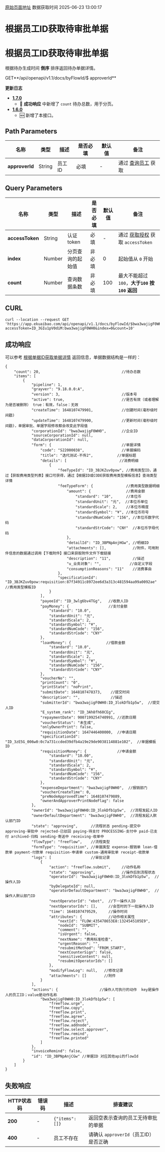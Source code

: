 [原始页面地址](https://docs.ekuaibao.com/docs/open-api/flows/get-approve-new)
数据获取时间 2025-06-23 13:00:17

# 根据员工ID获取待审批单据

# 根据员工ID获取待审批单据  
  
根据待办生成时间 **倒序** 排序返回待办单据详情。

GET**/api/openapi/v1.1/docs/byFlowId/$ approverId**

**更新日志**

  * [**1.7.0**](/updateLog/update-log#170)
    * 🐞 **成功响应** 中新增了 `count` 待办总数，用于分页。
  * [**1.6.0**](/updateLog/update-log#160)
    * 🆕 新增了本接口。



## Path Parameters​

名称| 类型| 描述| 是否必填| 默认值| 备注  
---|---|---|---|---|---  
**approverId**|  String| 员工ID| 必填| -| 通过 [查询员工](/docs/open-api/corporation/get-staff-ids) 获取  
  
## Query Parameters​

名称| 类型| 描述| 是否必填| 默认值| 备注  
---|---|---|---|---|---  
**accessToken**|  String| 认证token| 必填| -| 通过 [获取授权](/docs/open-api/getting-started/auth) 获取 `accessToken`  
**index**|  Number| 分页查询的起始值| 非必填| 0| 起始值从 `0` 开始  
**count**|  Number| 查询数据条数| 非必填| 100| 最大不能超过 `100`，**大于`100` 按 `100` 返回**  
  
## CURL​
    
    
    curl --location --request GET 'https://app.ekuaibao.com/api/openapi/v1.1/docs/byFlowId/$bwa3wajigF0WH0:ID_3lokDfb1p5w?accessToken=ID_3GIu1pV0diM:bwa3wajigF0WH0&index=0&count=10'  
    

## 成功响应​

可以参考 [根据单据ID获取单据详情](/docs/open-api/flows/get-forms-details) 返回信息，单据数据结构是一样的：
    
    
    {  
        "count": 20,                                     //待办总数  
        "items": [  
            {  
                "pipeline": 1,  
                "grayver": "9.18.0.0:A",  
                "version": 3,                            //版本号  
                "active": true,                          //是否有效（或者理解为是否被删除） true：有效，false：无效  
                "createTime": 1648107479901,             //创建时间(毫秒级时间戳)   
                "updateTime": 1648107479900,             //更新时间(毫秒级时间戳)，单据审批、单据字段修改都会改变此字段值  
                "corporationId": "bwa3wajigF0WH0",       //企业ID  
                "sourceCorporationId": null,   
                "dataCorporationId": null,  
                "form": {                                //单据详情  
                    "code": "S22000038",                 //单据编码   
                    "title": "迭代测试-不传2",           //单据标题  
                    "details": [                        //消费明细  
                        {  
                            "feeTypeId": "ID_3BJKZuv0pow", //费用类型ID，通过【获取费用类型列表】接口可获得，通过【根据ID或CODE获取费用类型模板信息】查询类型详情  
                            "feeTypeForm": {               //费用类型数据明细  
                                "amount": {                //费用金额  
                                    "standard": "10",      //本位币  
                                    "standardUnit": "元",  //本位币单位  
                                    "standardScale": 2,    //本位币精度  
                                    "standardSymbol": "¥", //本位币符号  
                                    "standardNumCode": "156", //本位币数字代码  
                                    "standardStrCode": "CNY"  //本位币字母代码  
                                },  
                                "detailId": "ID_3BPNpAnjHGw", //明细ID  
                                "attachments": [],            //附件，可用附件信息的数据通过调用【下载附件】接口来获取附件文件下载链接  
                                "description": "11",          //描述  
                                "u_业务对象": "",             //自定义字段  
                                "consumptionReasons": "11"    //消费事由  
                            },  
                            "specificationId": "ID_3BJKZuv0pow:requisition:87f34911c8972ee6d3a313c481594aa99a0092ae"  //费用类型模板ID  
                        }  
                    ],  
                    "payeeId": "ID_3wlg6bv4TGg",   //收款人ID  
                    "payMoney": {                  //支付金额   
                        "standard": "10.0",  
                        "standardUnit": "元",  
                        "standardScale": 2,  
                        "standardSymbol": "¥",  
                        "standardNumCode": "156",  
                        "standardStrCode": "CNY"  
                    },  
                    "loanMoney": {                //借款金额  
                        "standard": "10.0",  
                        "standardUnit": "元",  
                        "standardScale": 2,  
                        "standardSymbol": "¥",  
                        "standardNumCode": "156",  
                        "standardStrCode": "CNY"  
                    },  
                    "voucherNo": "",  
                    "printCount": "0",  
                    "printState": "noPrint",  
                    "submitDate": 1648107478373,    //提交时间  
                    "description": "",              //描述  
                    "submitterId": "bwa3wajigF0WH0:ID_3lokDfb1p5w",  //提交人ID  
                    "E_system_rank": "ID_3Ah8fh60CEg",  
                    "repaymentDate": 9007199254740991, //还款日期  
                    "voucherStatus": "未生成",  
                    "onlyOwnerPrint": false,  
                    "requisitionDate": 1647446400000,  //申请日期  
                    "specificationId": "ID_3zE5G_006w0:0c7a731ccded39dfb4a19e29de9038114881e102",  //单据模板ID  
                    "requisitionMoney": {              //申请金额  
                        "standard": "10.00",  
                        "standardUnit": "元",  
                        "standardScale": 2,  
                        "standardSymbol": "¥",  
                        "standardNumCode": "156",  
                        "standardStrCode": "CNY"  
                    },  
                    "expenseDepartment": "bwa3wajigF0WH0",  //报销部门  
                    "voucherCreateTime": 0,  
                    "preNodeApprovedTime": 1648107479889,  
                    "ownerAndApproverPrintNodeFlag": false  
                },  
                "ownerId": "bwa3wajigF0WH0:ID_3lokDfb1p5w",  //流程发起人ID  
                "ownerDefaultDepartment": "bwa3wajigF0WH0",  //流程发起人默认部门ID  
                "state": "approving",      //流程状态 pending-提交中 approving-审批中 rejected-已驳回 paying-待支付 PROCESSING-支付中 paid-已支付 archived-归档 sending-寄送中 receiving-收单中                        
                "flowType": "freeflow",    //流程类型  
                "formType": "requisition", //单据类型 expense-报销单 loan-借款单 payment-付款单 requisition-申请单 custom-通用审批单 receipt-收款单  
                "logs": [                  //审批记录  
                    {   
                        "action": "freeflow.submit",     //动作名称  
                        "state": "approving",            //操作后到流程状态  
                        "operatorId": "bwa3wajigF0WH0:ID_3lokDfb1p5w",  //操作人ID  
                        "byDelegateId": null,  
                        "operatorDefaultDepartment": "bwa3wajigF0WH0",  //操作人默认部门ID  
                        "nextOperatorId": "ebot",  //下一操作人ID  
                        "nextOperatorIds": [],     //会签时的下一批操作人ID  
                        "time": 1648107479529,     //操作时间  
                        "attributes": {            //动作相关属性  
                            "nextId": "FLOW:435478653E8:1324545105E9",  
                            "nodeId": "SUBMIT",  
                            "comment": "",  
                            "isUrgent": false,  
                            "nextName": "费用标准检查",  
                            "urgentReason": "",  
                            "resubmitMethod": "FROM_START",  
                            "nextCounterSign": false,  
                            "sensitiveContent": null,  
                            "resubmitOperatorIds": []  
                        },  
                        "modifyFlowLog": null,   //修改记录  
                        "attachments": []        //附件  
                    }  
                ],  
                "actions": {                   //操作人可执行的动作  key是操作人的员工ID；value是动作名称  
                    "bwa3wajigF0WH0:ID_3lokDfb1p5w": [  
                        "freeflow.urge",  
                        "freeflow.copy",  
                        "freeflow.print",  
                        "freeflow.agree",  
                        "freeflow.reject",  
                        "freeflow.addnode",  
                        "freeflow.select.approver",  
                        "freeflow.remind",  
                        "freeflow.printed"  
                    ]  
                },  
                "invoiceRemind": false,  
                "id": "ID_3BPNpAnjCGw" //单据ID 对应其他api的flowId    
            }  
        ]  
    }  
    

## 失败响应​

HTTP状态码| 错误码| 描述| 排查建议  
---|---|---|---  
**200**|  -| `{"items": []}`| 返回空表示查询的员工无待审批的单据  
**400**|  -| 员工不存在| 请确认 `approverId`（员工ID）是否正确
